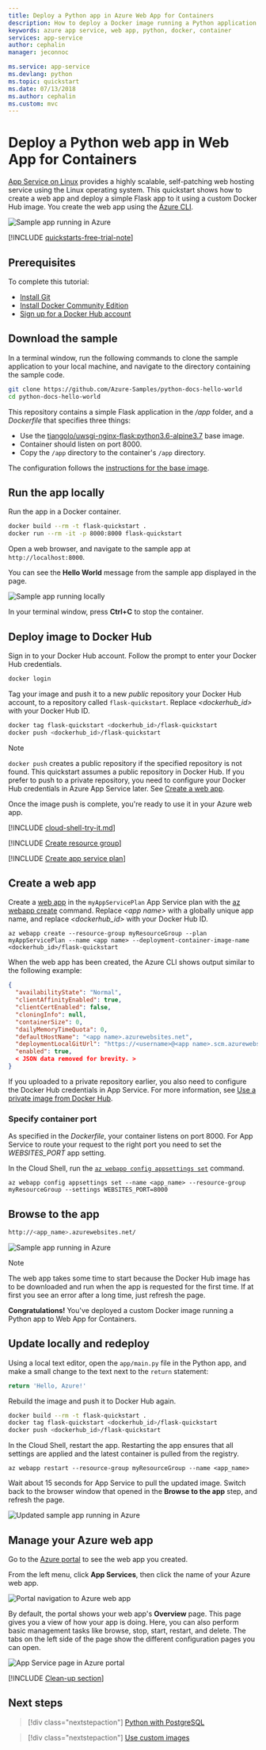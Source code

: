 ```yaml
---
title: Deploy a Python app in Azure Web App for Containers
description: How to deploy a Docker image running a Python application to Web App for Containers.
keywords: azure app service, web app, python, docker, container
services: app-service
author: cephalin 
manager: jeconnoc

ms.service: app-service
ms.devlang: python
ms.topic: quickstart
ms.date: 07/13/2018
ms.author: cephalin
ms.custom: mvc
---
```


# Deploy a Python web app in Web App for Containers

[App Service on Linux](app-service-linux-intro.md) provides a highly scalable, self-patching web hosting service using the Linux operating system. This quickstart shows how to create a web app and deploy a simple Flask app to it using a custom Docker Hub image. You create the web app using the [Azure CLI](https://docs.microsoft.com/cli/azure/get-started-with-azure-cli).

![Sample app running in Azure](media/quickstart-python/hello-world-in-browser.png)

[!INCLUDE [quickstarts-free-trial-note](../../../includes/quickstarts-free-trial-note.md)]

## Prerequisites

To complete this tutorial:

* <a href="https://git-scm.com/" target="_blank">Install Git</a>
* <a href="https://www.docker.com/community-edition" target="_blank">Install Docker Community Edition</a>
* <a href="https://hub.docker.com/" target="_blank">Sign up for a Docker Hub account</a>

## Download the sample

In a terminal window, run the following commands to clone the sample application to your local machine, and navigate to the directory containing the sample code.

```bash
git clone https://github.com/Azure-Samples/python-docs-hello-world
cd python-docs-hello-world
```

This repository contains a simple Flask application in the _/app_ folder, and a _Dockerfile_ that specifies three things:

- Use the [tiangolo/uwsgi-nginx-flask:python3.6-alpine3.7](https://hub.docker.com/r/tiangolo/uwsgi-nginx-flask/) base image.
- Container should listen on port 8000.
- Copy the `/app` directory to the container's `/app` directory.

The configuration follows the [instructions for the base image](https://hub.docker.com/r/tiangolo/uwsgi-nginx-flask/).

## Run the app locally

Run the app in a Docker container.

```bash
docker build --rm -t flask-quickstart .
docker run --rm -it -p 8000:8000 flask-quickstart
```

Open a web browser, and navigate to the sample app at `http://localhost:8000`.

You can see the **Hello World** message from the sample app displayed in the page.

![Sample app running locally](media/quickstart-python/localhost-hello-world-in-browser.png)

In your terminal window, press **Ctrl+C** to stop the container.

## Deploy image to Docker Hub

Sign in to your Docker Hub account. Follow the prompt to enter your Docker Hub credentials.

```bash
docker login
```

Tag your image and push it to a new _public_ repository your Docker Hub account, to a repository called `flask-quickstart`. Replace *\<dockerhub_id>* with your Docker Hub ID.

```bash
docker tag flask-quickstart <dockerhub_id>/flask-quickstart
docker push <dockerhub_id>/flask-quickstart
```

> [!NOTE]
> `docker push` creates a public repository if the specified repository is not found. This quickstart assumes a public repository in Docker Hub. If you prefer to push to a private repository, you need to configure your Docker Hub credentials in Azure App Service later. See [Create a web app](#create-a-web-app).

Once the image push is complete, you're ready to use it in your Azure web app.

[!INCLUDE [cloud-shell-try-it.md](../../../includes/cloud-shell-try-it.md)]

[!INCLUDE [Create resource group](../../../includes/app-service-web-create-resource-group-linux.md)]

[!INCLUDE [Create app service plan](../../../includes/app-service-web-create-app-service-plan-linux.md)]

## Create a web app

Create a [web app](../app-service-web-overview.md) in the `myAppServicePlan` App Service plan with the [az webapp create](/cli/azure/webapp?view=azure-cli-latest#az_webapp_create) command. Replace *\<app name>* with a globally unique app name, and replace *\<dockerhub_id>* with your Docker Hub ID.

```azurecli-interactive
az webapp create --resource-group myResourceGroup --plan myAppServicePlan --name <app name> --deployment-container-image-name <dockerhub_id>/flask-quickstart
```

When the web app has been created, the Azure CLI shows output similar to the following example:

```json
{
  "availabilityState": "Normal",
  "clientAffinityEnabled": true,
  "clientCertEnabled": false,
  "cloningInfo": null,
  "containerSize": 0,
  "dailyMemoryTimeQuota": 0,
  "defaultHostName": "<app name>.azurewebsites.net",
  "deploymentLocalGitUrl": "https://<username>@<app name>.scm.azurewebsites.net/<app name>.git",
  "enabled": true,
  < JSON data removed for brevity. >
}
```

If you uploaded to a private repository earlier, you also need to configure the Docker Hub credentials in App Service. For more information, see [Use a private image from Docker Hub](tutorial-custom-docker-image.md#use-a-private-image-from-docker-hub-optional).

### Specify container port

As specified in the _Dockerfile_, your container listens on port 8000. For App Service to route your request to the right port you need to set the *WEBSITES_PORT* app setting.

In the Cloud Shell, run the [`az webapp config appsettings set`](/cli/azure/webapp/config/appsettings?view=azure-cli-latest#az_webapp_config_appsettings_set) command.


```azurecli-interactive
az webapp config appsettings set --name <app_name> --resource-group myResourceGroup --settings WEBSITES_PORT=8000
```

## Browse to the app

```bash
http://<app_name>.azurewebsites.net/
```

![Sample app running in Azure](media/quickstart-python/hello-world-in-browser.png)

> [!NOTE]
> The web app takes some time to start because the Docker Hub image has to be downloaded and run when the app is requested for the first time. If at first you see an error after a long time, just refresh the page.

**Congratulations!** You've deployed a custom Docker image running a Python app to Web App for Containers.

## Update locally and redeploy

Using a local text editor, open the `app/main.py` file in the Python app, and make a small change to the text next to the `return` statement:

```python
return 'Hello, Azure!'
```

Rebuild the image and push it to Docker Hub again.

```bash
docker build --rm -t flask-quickstart .
docker tag flask-quickstart <dockerhub_id>/flask-quickstart
docker push <dockerhub_id>/flask-quickstart
```

In the Cloud Shell, restart the app. Restarting the app ensures that all settings are applied and the latest container is pulled from the registry.

```azurecli-interactive
az webapp restart --resource-group myResourceGroup --name <app_name>
```

Wait about 15 seconds for App Service to pull the updated image. Switch back to the browser window that opened in the **Browse to the app** step, and refresh the page.

![Updated sample app running in Azure](media/quickstart-python/hello-azure-in-browser.png)

## Manage your Azure web app

Go to the [Azure portal](https://portal.azure.com) to see the web app you created.

From the left menu, click **App Services**, then click the name of your Azure web app.

![Portal navigation to Azure web app](./media/quickstart-python/app-service-list.png)

By default, the portal shows your web app's **Overview** page. This page gives you a view of how your app is doing. Here, you can also perform basic management tasks like browse, stop, start, restart, and delete. The tabs on the left side of the page show the different configuration pages you can open.

![App Service page in Azure portal](./media/quickstart-python/app-service-detail.png)

[!INCLUDE [Clean-up section](../../../includes/cli-script-clean-up.md)]

## Next steps

> [!div class="nextstepaction"]
> [Python with PostgreSQL](tutorial-docker-python-postgresql-app.md)

> [!div class="nextstepaction"]
> [Use custom images](tutorial-custom-docker-image.md)